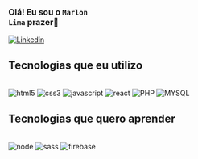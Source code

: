### Olá! Eu sou o <code>Marlon Lima</code> prazer👋

[![Linkedin](https://img.shields.io/badge/LinkedIn-0077B5?style=for-the-badge&logo=linkedin&logoColor=white)](https://www.linkedin.com/in/marlonn-lima/)

## Tecnologias que eu utilizo
<div style="display: inline_block"><br>
<img alt = "html5" src ="https://img.shields.io/badge/HTML5-E34F26?style=for-the-badge&logo=html5&logoColor=white">
<img alt = "css3" src ="https://img.shields.io/badge/CSS3-1572B6?style=for-the-badge&logo=css3&logoColor=white">
<img alt = "javascript" src ="https://img.shields.io/badge/JavaScript-323330?style=for-the-badge&logo=javascript&logoColor=F7DF1E">
<img alt = "react" src ="https://img.shields.io/badge/React-20232A?style=for-the-badge&logo=react&logoColor=61DAFB">
<img alt = "PHP" src ="https://img.shields.io/badge/PHP-777BB4?style=for-the-badge&logo=php&logoColor=white">
<img alt = "MYSQL" src ="https://img.shields.io/badge/MySQL-005C84?style=for-the-badge&logo=mysql&logoColor=white">


</div>

## Tecnologias que quero aprender
<div style="display: inline_block"><br>
<img alt = "node" src ="https://img.shields.io/badge/Node.js-43853D?style=for-the-badge&logo=node.js&logoColor=white">
<img alt = "sass" src ="https://img.shields.io/badge/SASS-hotpink.svg?style=for-the-badge&logo=SASS&logoColor=white">
<img alt = "firebase" src ="https://img.shields.io/badge/firebase-%23039BE5.svg?style=for-the-badge&logo=firebase">

</div>


<!--
**MarlonnLima/MarlonnLima** is a ✨ _special_ ✨ repository because its `README.md` (this file) appears on your GitHub profile.

Here are some ideas to get you started:

- 🔭 I’m currently working on ...
- 🌱 I’m currently learning ...
- 👯 I’m looking to collaborate on ...
- 🤔 I’m looking for help with ...
- 💬 Ask me about ...
- 📫 How to reach me: ...
- 😄 Pronouns: ...
- ⚡ Fun fact: ...
-->
